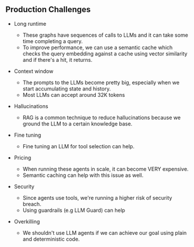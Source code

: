 Production Challenges
---------------------
* Long runtime
  - These graphs have sequences of calls to LLMs and it can take some time completing a query.
  - To improve performance, we can use a semantic cache which checks the query embedding against a cache
    using vector similarity and if there's a hit, it returns.

* Context window
  - The prompts to the LLMs become pretty big, especially when we start accumulating state and history.
  - Most LLMs can accept around 32K tokens

* Hallucinations
  - RAG is a common technique to reduce hallucinations because we ground the LLM to a certain knowledge base.

* Fine tuning
  - Fine tuning an LLM for tool selection can help.

* Pricing
  - When running these agents in scale, it can become VERY expensive.
  - Semantic caching can help with this issue as well.

* Security
  - Since agents use tools, we're running a higher risk of security breach.
  - Using guardrails (e.g LLM Guard) can help 

* Overkilling
  - We shouldn't use LLM agents if we can achieve our goal using plain and deterministic code.